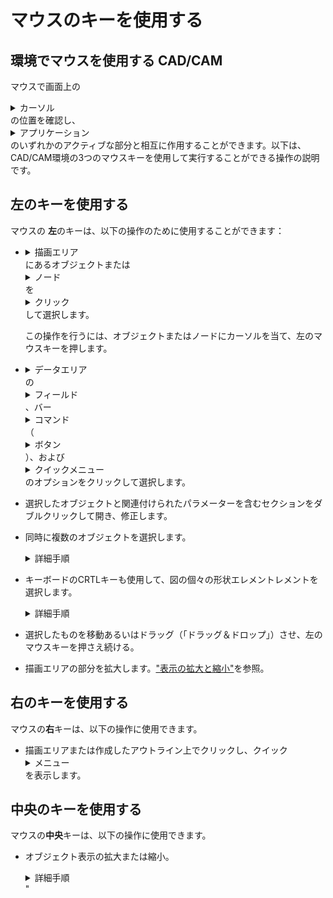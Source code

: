# マウスのキーを使用する

## 環境でマウスを使用する CAD/CAM

マウスで画面上の<details><summary>カーソル</summary>画面上に表示される可動エレメントであり、マウスの移動に合わせて移動します。</details>の位置を確認し、<details><summary>アプリケーション</summary>"プログラム"の同義語であり、データ、画像などを管理する特定のタスクを持つソフトウェアです。</details>のいずれかのアクティブな部分と相互に作用することができます。以下は、CAD/CAM環境の3つのマウスキーを使用して実行することができる操作の説明です。

## 左のキーを使用する

マウスの **左**のキーは、以下の操作のために使用することができます：

* <details><summary>描画エリア</summary>形状/加工作業の作成と変更専用のエリア。</details>にあるオブジェクトまたは<details><summary>ノード</summary>定義については、ツリーリストを参照します。</details>を<details><summary>クリック</summary>（1）画面上のポインタの下にあるオブジェクト（アイコン、ボタンなど）の上でマウスボタンを押す（そしてすぐに離す）行為を示します。（2）（動詞）選択したコマンドの機能を有効にするため、マウスの左ボタンを押してすぐに離します。</details>して選択します。

  この操作を行うには、オブジェクトまたはノードにカーソルを当て、左のマウスキーを押します。

* <details><summary>データエリア</summary>データ入力用の特定のエリアを定義する一般的な用語です。</details>の<details><summary>フィールド</summary>データまたはコマンドを含む所定のエリア（データフィールドまたはコマンドフィールド）。</details>、バー<details><summary>コマンド</summary>特定の機能/作業を実施するために設計されたツール。たとえば、「Print」コマンドではドキュメントを印刷できます。</details>（<details><summary>ボタン</summary>マウスのクリックに対応し、実施する作業を有効にするコマンドフィールド。</details>）、および<details><summary>クイックメニュー</summary>アプリケーションソフトウェアのあるエリアの上で、マウスの右キーを押したときに画面上に表示されるオプションのリスト。メニューコマンドは、表示されるコンテキストまたは選択したコンテキストによって異なります。</details>のオプションをクリックして選択します。

* 選択したオブジェクトと関連付けられたパラメーターを含むセクションをダブルクリックして開き、修正します。

* 同時に複数のオブジェクトを選択します。
  <details>
  <summary>詳細手順</summary>
  
  **手順：**
  
  1. ![選択アイコン](../../FIGURE/15-icone/b15b0001/Selection_Selection_Select.png) ボタンをクリックする（十字のカーソル）。
  
  2. マウスの**左**キーを押します。
  
  3. 画像の上にカーソルを当ててドラッグし、必要なオブジェクトの周りに選択エリアを作成します。
  </details>

* キーボードのCRTLキーも使用して、図の個々の形状エレメントレメントを選択します。
  <details>
  <summary>詳細手順</summary>
  
  **手順：**
  
  1. **Ctrl**を押します。
  
  2. エレメントにカーソルを当て、マウスの左のボタンを選択して押すと、エレメントが点線で描かれ、色が**青**に変わる。
  
  3. 選択手順を続けるには、**CTRL**キーを押し続け、他のエレメントでクリックします。
  </details>

* 選択したものを移動あるいはドラッグ（「ドラッグ＆ドロップ」）させ、左のマウスキーを押さえ続ける。

* 描画エリアの部分を拡大します。["表示の拡大と縮小"](../../_USO-bSuiteComuni/Gestione-viste.md#表示の拡大と縮小)を参照。

## 右のキーを使用する

マウスの**右**キーは、以下の操作に使用できます。

* 描画エリアまたは作成したアウトライン上でクリックし、クイック<details><summary>メニュー</summary>サブメニュー（特定の機能/作業を実施できるようにするオプションのリスト）を生成するコマンド（マウスで選択する）のリスト。</details>を表示します。

## 中央のキーを使用する

マウスの**中央**キーは、以下の操作に使用できます。

* オブジェクト表示の拡大または縮小。
  <details>
  <summary>詳細手順</summary>
  
  **手順：**
  
  1. マウスの中央ボタンを押し続けます。
  
  2. マウスを上方向に動かすと表示が拡大し、下方向に動かすと縮小します。
  </details>" 